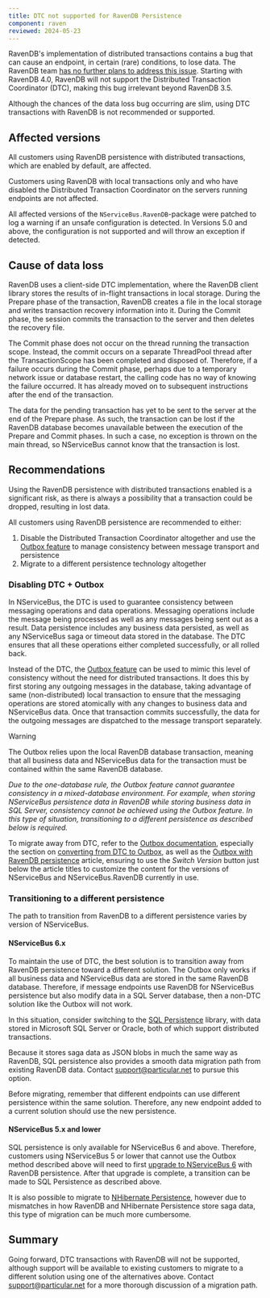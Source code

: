 ```yaml
---
title: DTC not supported for RavenDB Persistence
component: raven
reviewed: 2024-05-23
---
```


RavenDB's implementation of distributed transactions contains a bug that can cause an endpoint, in certain (rare) conditions, to lose data. The RavenDB team [has no further plans to address this issue](https://issues.hibernatingrhinos.com/issue/RavenDB-4431). Starting with RavenDB 4.0, RavenDB will not support the Distributed Transaction Coordinator (DTC), making this bug irrelevant beyond RavenDB 3.5.

Although the chances of the data loss bug occurring are slim, using DTC transactions with RavenDB is not recommended or supported.

## Affected versions

All customers using RavenDB persistence with distributed transactions, which are enabled by default, are affected.

Customers using RavenDB with local transactions only and who have disabled the Distributed Transaction Coordinator on the servers running endpoints are not affected.

All affected versions of the `NServiceBus.RavenDB`-package were patched to log a warning if an unsafe configuration is detected. In Versions 5.0 and above, the configuration is not supported and will throw an exception if detected.

## Cause of data loss

RavenDB uses a client-side DTC implementation, where the RavenDB client library stores the results of in-flight transactions in local storage. During the Prepare phase of the transaction, RavenDB creates a file in the local storage and writes transaction recovery information into it. During the Commit phase, the session commits the transaction to the server and then deletes the recovery file.

The Commit phase does not occur on the thread running the transaction scope. Instead, the commit occurs on a separate ThreadPool thread after the TransactionScope has been completed and disposed of. Therefore, if a failure occurs during the Commit phase, perhaps due to a temporary network issue or database restart, the calling code has no way of knowing the failure occurred. It has already moved on to subsequent instructions after the end of the transaction.

The data for the pending transaction has yet to be sent to the server at the end of the Prepare phase. As such, the transaction can be lost if the RavenDB database becomes unavailable between the execution of the Prepare and Commit phases. In such a case, no exception is thrown on the main thread, so NServiceBus cannot know that the transaction is lost.

## Recommendations

Using the RavenDB persistence with distributed transactions enabled is a significant risk, as there is always a possibility that a transaction could be dropped, resulting in lost data.

All customers using RavenDB persistence are recommended to either:

 1. Disable the Distributed Transaction Coordinator altogether and use the [Outbox feature](/nservicebus/outbox/) to manage consistency between message transport and persistence
 1. Migrate to a different persistence technology altogether

### Disabling DTC + Outbox

In NServiceBus, the DTC is used to guarantee consistency between messaging operations and data operations. Messaging operations include the message being processed as well as any messages being sent out as a result. Data persistence includes any business data persisted, as well as any NServiceBus saga or timeout data stored in the database. The DTC ensures that all these operations either completed successfully, or all rolled back.

Instead of the DTC, the [Outbox feature](/nservicebus/outbox/) can be used to mimic this level of consistency without the need for distributed transactions. It does this by first storing any outgoing messages in the database, taking advantage of same (non-distributed) local transaction to ensure that the messaging operations are stored atomically with any changes to business data and NServiceBus data. Once that transaction commits successfully, the data for the outgoing messages are dispatched to the message transport separately.

> [!WARNING]
> The Outbox relies upon the local RavenDB database transaction, meaning that all business data and NServiceBus data for the transaction must be contained within the same RavenDB database.
>
> *Due to the one-database rule, the Outbox feature cannot guarantee consistency in a mixed-database environment. For example, when storing NServiceBus persistence data in RavenDB while storing business data in SQL Server, consistency cannot be achieved using the Outbox feature. In this type of situation, transitioning to a different persistence as described below is required.*

To migrate away from DTC, refer to the [Outbox documentation](/nservicebus/outbox/), especially the section on [converting from DTC to Outbox](/nservicebus/outbox/#converting-from-dtc-to-outbox), as well as the [Outbox with RavenDB persistence](/persistence/ravendb/outbox.md) article, ensuring to use the *Switch Version* button just below the article titles to customize the content for the versions of NServiceBus and NServiceBus.RavenDB currently in use.

### Transitioning to a different persistence

The path to transition from RavenDB to a different persistence varies by version of NServiceBus.

#### NServiceBus 6.x

To maintain the use of DTC, the best solution is to transition away from RavenDB persistence toward a different solution. The Outbox only works if all business data and NServiceBus data are stored in the same RavenDB database. Therefore, if message endpoints use RavenDB for NServiceBus persistence but also modify data in a SQL Server database, then a non-DTC solution like the Outbox will not work.

In this situation, consider switching to the [SQL Persistence](/persistence/sql/) library, with data stored in Microsoft SQL Server or Oracle, both of which support distributed transactions.

Because it stores saga data as JSON blobs in much the same way as RavenDB, SQL persistence also provides a smooth data migration path from existing RavenDB data. Contact <support@particular.net> to pursue this option.

Before migrating, remember that different endpoints can use different persistence within the same solution. Therefore, any new endpoint added to a current solution should use the new persistence.

#### NServiceBus 5.x and lower

SQL persistence is only available for NServiceBus 6 and above. Therefore, customers using NServiceBus 5 or lower that cannot use the Outbox method described above will need to first [upgrade to NServiceBus 6](/nservicebus/upgrades/5to6/) with RavenDB persistence. After that upgrade is complete, a transition can be made to SQL Persistence as described above.

It is also possible to migrate to [NHibernate Persistence](/persistence/nhibernate/), however due to mismatches in how RavenDB and NHibernate Persistence store saga data, this type of migration can be much more cumbersome.

## Summary

Going forward, DTC transactions with RavenDB will not be supported, although support will be available to existing customers to migrate to a different solution using one of the alternatives above. Contact <support@particular.net> for a more thorough discussion of a migration path.
